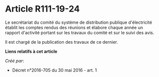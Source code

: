 # Article R111-19-24

Le secrétariat du comité du système de distribution publique d'électricité établit les comptes rendus des réunions et élabore
chaque année un rapport d'activité portant sur les travaux du comité et sur le suivi des avis. 

Il est chargé de la publication des travaux de ce dernier.

**Liens relatifs à cet article**

_Créé par_:

  - Décret n°2016-705 du 30 mai 2016 - art. 1
